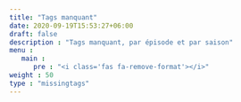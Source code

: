 ```yaml
---
title: "Tags manquant"
date: 2020-09-19T15:53:27+06:00
draft: false
description : "Tags manquant, par épisode et par saison"
menu :
   main :
      pre : "<i class='fas fa-remove-format'></i>"
weight : 50
type : "missingtags"
---
```

